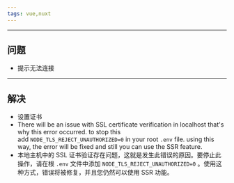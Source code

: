```yaml
---
tags: vue,nuxt
---
```


---

## 问题

 - 提示无法连接

---

## 解决

 - 设置证书
 - There will be an issue with SSL certificate verification in localhost that's why this error occurred. to stop this add `NODE_TLS_REJECT_UNAUTHORIZED=0` in your root `.env` file. using this way, the error will be fixed and still you can use the SSR feature.  
 - 本地主机中的 SSL 证书验证存在问题，这就是发生此错误的原因。要停止此操作，请在根 `.env` 文件中添加 `NODE_TLS_REJECT_UNAUTHORIZED=0` 。使用这种方式，错误将被修复，并且您仍然可以使用 SSR 功能。
